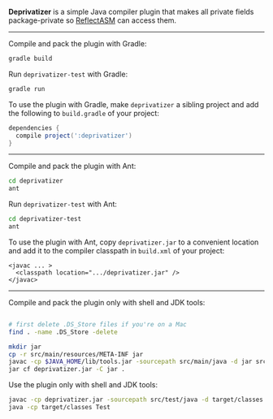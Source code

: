 **Deprivatizer** is a simple Java compiler plugin that makes all private fields package-private so [ReflectASM](/EsotericSoftware/reflectasm) can access them.

---

Compile and pack the plugin with Gradle:

```sh
gradle build
```

Run ```deprivatizer-test``` with Gradle:

```sh
gradle run
```

To use the plugin with Gradle, make ```deprivatizer``` a sibling project and add the following to ```build.gradle``` of your project:

```gradle
dependencies {
  compile project(':deprivatizer')
}
```

---

Compile and pack the plugin with Ant:
```sh
cd deprivatizer
ant
```

Run ```deprivatizer-test``` with Ant:

```sh
cd deprivatizer-test
ant
```

To use the plugin with Ant, copy ```deprivatizer.jar``` to a convenient location and add it to the compiler classpath in ```build.xml``` of your project:

```ant
<javac ... >
  <classpath location=".../deprivatizer.jar" />
</javac>
```

---

Compile and pack the plugin only with shell and JDK tools:

```sh

# first delete .DS_Store files if you're on a Mac
find . -name .DS_Store -delete

mkdir jar
cp -r src/main/resources/META-INF jar
javac -cp $JAVA_HOME/lib/tools.jar -sourcepath src/main/java -d jar src/main/java/com/example/deprivatizer/Deprivatizer.java
jar cf deprivatizer.jar -C jar .
```

Use the plugin only with shell and JDK tools:

```sh
javac -cp deprivatizer.jar -sourcepath src/test/java -d target/classes src/test/java/Test.java
java -cp target/classes Test
```
